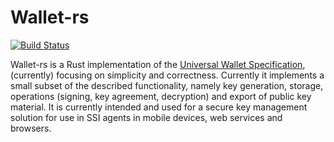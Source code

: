 # Wallet-rs
[![Build Status](https://img.shields.io/endpoint.svg?url=https%3A%2F%2Factions-badge.atrox.dev%2F35359595%2Fwallet-rs%2Fbadge%3Fref%3Dmaster&style=for-the-badge)](https://actions-badge.atrox.dev/35359595/wallet-rs/goto?ref=master)

Wallet-rs is a Rust implementation of the [Universal Wallet Specification](https://transmute-industries.github.io/universal-wallet), (currently) focusing on simplicity and correctness. Currently it implements a small subset of the described functionality, namely key generation, storage, operations (signing, key agreement, decryption) and export of public key material. It is currently intended and used for a secure key management solution for use in SSI agents in mobile devices, web services and browsers.
